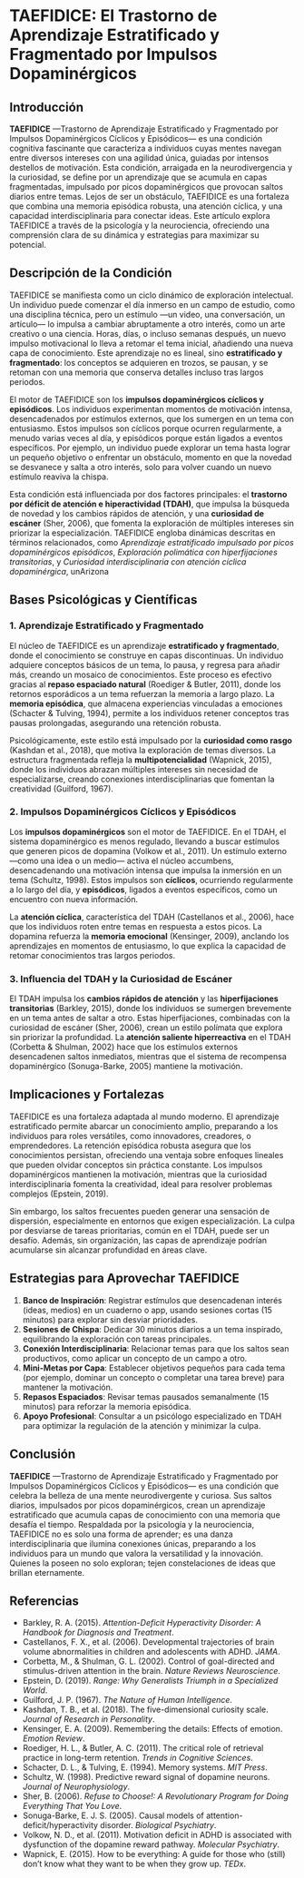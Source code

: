 # TAEFIDICE: El Trastorno de Aprendizaje Estratificado y Fragmentado por Impulsos Dopaminérgicos

## Introducción
**TAEFIDICE** —Trastorno de Aprendizaje Estratificado y Fragmentado por Impulsos Dopaminérgicos Cíclicos y Episódicos— es una condición cognitiva fascinante que caracteriza a individuos cuyas mentes navegan entre diversos intereses con una agilidad única, guiadas por intensos destellos de motivación. Esta condición, arraigada en la neurodivergencia y la curiosidad, se define por un aprendizaje que se acumula en capas fragmentadas, impulsado por picos dopaminérgicos que provocan saltos diarios entre temas. Lejos de ser un obstáculo, TAEFIDICE es una fortaleza que combina una memoria episódica robusta, una atención cíclica, y una capacidad interdisciplinaria para conectar ideas. Este artículo explora TAEFIDICE a través de la psicología y la neurociencia, ofreciendo una comprensión clara de su dinámica y estrategias para maximizar su potencial.

## Descripción de la Condición
TAEFIDICE se manifiesta como un ciclo dinámico de exploración intelectual. Un individuo puede comenzar el día inmerso en un campo de estudio, como una disciplina técnica, pero un estímulo —un video, una conversación, un artículo— lo impulsa a cambiar abruptamente a otro interés, como un arte creativo o una ciencia. Horas, días, o incluso semanas después, un nuevo impulso motivacional lo lleva a retomar el tema inicial, añadiendo una nueva capa de conocimiento. Este aprendizaje no es lineal, sino **estratificado y fragmentado**: los conceptos se adquieren en trozos, se pausan, y se retoman con una memoria que conserva detalles incluso tras largos periodos.

El motor de TAEFIDICE son los **impulsos dopaminérgicos cíclicos y episódicos**. Los individuos experimentan momentos de motivación intensa, desencadenados por estímulos externos, que los sumergen en un tema con entusiasmo. Estos impulsos son cíclicos porque ocurren regularmente, a menudo varias veces al día, y episódicos porque están ligados a eventos específicos. Por ejemplo, un individuo puede explorar un tema hasta lograr un pequeño objetivo o enfrentar un obstáculo, momento en que la novedad se desvanece y salta a otro interés, solo para volver cuando un nuevo estímulo reaviva la chispa.

Esta condición está influenciada por dos factores principales: el **trastorno por déficit de atención e hiperactividad (TDAH)**, que impulsa la búsqueda de novedad y los cambios rápidos de atención, y una **curiosidad de escáner** (Sher, 2006), que fomenta la exploración de múltiples intereses sin priorizar la especialización. TAEFIDICE engloba dinámicas descritas en términos relacionados, como *Aprendizaje estratificado impulsado por picos dopaminérgicos episódicos*, *Exploración polimática con hiperfijaciones transitorias*, y *Curiosidad interdisciplinaria con atención cíclica dopaminérgica*, unArizona

## Bases Psicológicas y Científicas
### 1. Aprendizaje Estratificado y Fragmentado
El núcleo de TAEFIDICE es un aprendizaje **estratificado y fragmentado**, donde el conocimiento se construye en capas discontinuas. Un individuo adquiere conceptos básicos de un tema, lo pausa, y regresa para añadir más, creando un mosaico de conocimientos. Este proceso es efectivo gracias al **repaso espaciado natural** (Roediger & Butler, 2011), donde los retornos esporádicos a un tema refuerzan la memoria a largo plazo. La **memoria episódica**, que almacena experiencias vinculadas a emociones (Schacter & Tulving, 1994), permite a los individuos retener conceptos tras pausas prolongadas, asegurando una retención robusta.

Psicológicamente, este estilo está impulsado por la **curiosidad como rasgo** (Kashdan et al., 2018), que motiva la exploración de temas diversos. La estructura fragmentada refleja la **multipotencialidad** (Wapnick, 2015), donde los individuos abrazan múltiples intereses sin necesidad de especializarse, creando conexiones interdisciplinarias que fomentan la creatividad (Guilford, 1967).

### 2. Impulsos Dopaminérgicos Cíclicos y Episódicos
Los **impulsos dopaminérgicos** son el motor de TAEFIDICE. En el TDAH, el sistema dopaminérgico es menos regulado, llevando a buscar estímulos que generen picos de dopamina (Volkow et al., 2011). Un estímulo externo —como una idea o un medio— activa el núcleo accumbens, desencadenando una motivación intensa que impulsa la inmersión en un tema (Schultz, 1998). Estos impulsos son **cíclicos**, ocurriendo regularmente a lo largo del día, y **episódicos**, ligados a eventos específicos, como un encuentro con nueva información.

La **atención cíclica**, característica del TDAH (Castellanos et al., 2006), hace que los individuos roten entre temas en respuesta a estos picos. La dopamina refuerza la **memoria emocional** (Kensinger, 2009), anclando los aprendizajes en momentos de entusiasmo, lo que explica la capacidad de retomar conocimientos tras largos periodos.

### 3. Influencia del TDAH y la Curiosidad de Escáner
El TDAH impulsa los **cambios rápidos de atención** y las **hiperfijaciones transitorias** (Barkley, 2015), donde los individuos se sumergen brevemente en un tema antes de saltar a otro. Estas hiperfijaciones, combinadas con la curiosidad de escáner (Sher, 2006), crean un estilo polímata que explora sin priorizar la profundidad. La **atención saliente hiperreactiva** en el TDAH (Corbetta & Shulman, 2002) hace que los estímulos externos desencadenen saltos inmediatos, mientras que el sistema de recompensa dopaminérgico (Sonuga-Barke, 2005) mantiene la motivación.

## Implicaciones y Fortalezas
TAEFIDICE es una fortaleza adaptada al mundo moderno. El aprendizaje estratificado permite abarcar un conocimiento amplio, preparando a los individuos para roles versátiles, como innovadores, creadores, o emprendedores. La retención episódica robusta asegura que los conocimientos persistan, ofreciendo una ventaja sobre enfoques lineales que pueden olvidar conceptos sin práctica constante. Los impulsos dopaminérgicos mantienen la motivación, mientras que la curiosidad interdisciplinaria fomenta la creatividad, ideal para resolver problemas complejos (Epstein, 2019).

Sin embargo, los saltos frecuentes pueden generar una sensación de dispersión, especialmente en entornos que exigen especialización. La culpa por desviarse de tareas prioritarias, común en el TDAH, puede ser un desafío. Además, sin organización, las capas de aprendizaje podrían acumularse sin alcanzar profundidad en áreas clave.

## Estrategias para Aprovechar TAEFIDICE
1. **Banco de Inspiración**: Registrar estímulos que desencadenan interés (ideas, medios) en un cuaderno o app, usando sesiones cortas (15 minutos) para explorar sin desviar prioridades.
2. **Sesiones de Chispa**: Dedicar 30 minutos diarios a un tema inspirado, equilibrando la exploración con tareas principales.
3. **Conexión Interdisciplinaria**: Relacionar temas para que los saltos sean productivos, como aplicar un concepto de un campo a otro.
4. **Mini-Metas por Capa**: Establecer objetivos pequeños para cada tema (por ejemplo, dominar un concepto o completar una tarea breve) para mantener la motivación.
5. **Repasos Espaciados**: Revisar temas pausados semanalmente (15 minutos) para reforzar la memoria episódica.
6. **Apoyo Profesional**: Consultar a un psicólogo especializado en TDAH para optimizar la regulación de la atención y minimizar la culpa.

## Conclusión
**TAEFIDICE** —Trastorno de Aprendizaje Estratificado y Fragmentado por Impulsos Dopaminérgicos Cíclicos y Episódicos— es una condición que celebra la belleza de una mente neurodivergente y curiosa. Sus saltos diarios, impulsados por picos dopaminérgicos, crean un aprendizaje estratificado que acumula capas de conocimiento con una memoria que desafía el tiempo. Respaldada por la psicología y la neurociencia, TAEFIDICE no es solo una forma de aprender; es una danza interdisciplinaria que ilumina conexiones únicas, preparando a los individuos para un mundo que valora la versatilidad y la innovación. Quienes la poseen no solo exploran; tejen constelaciones de ideas que brillan eternamente.

## Referencias
- Barkley, R. A. (2015). *Attention-Deficit Hyperactivity Disorder: A Handbook for Diagnosis and Treatment*.
- Castellanos, F. X., et al. (2006). Developmental trajectories of brain volume abnormalities in children and adolescents with ADHD. *JAMA*.
- Corbetta, M., & Shulman, G. L. (2002). Control of goal-directed and stimulus-driven attention in the brain. *Nature Reviews Neuroscience*.
- Epstein, D. (2019). *Range: Why Generalists Triumph in a Specialized World*.
- Guilford, J. P. (1967). *The Nature of Human Intelligence*.
- Kashdan, T. B., et al. (2018). The five-dimensional curiosity scale. *Journal of Research in Personality*.
- Kensinger, E. A. (2009). Remembering the details: Effects of emotion. *Emotion Review*.
- Roediger, H. L., & Butler, A. C. (2011). The critical role of retrieval practice in long-term retention. *Trends in Cognitive Sciences*.
- Schacter, D. L., & Tulving, E. (1994). Memory systems. *MIT Press*.
- Schultz, W. (1998). Predictive reward signal of dopamine neurons. *Journal of Neurophysiology*.
- Sher, B. (2006). *Refuse to Choose!: A Revolutionary Program for Doing Everything That You Love*.
- Sonuga-Barke, E. J. S. (2005). Causal models of attention-deficit/hyperactivity disorder. *Biological Psychiatry*.
- Volkow, N. D., et al. (2011). Motivation deficit in ADHD is associated with dysfunction of the dopamine reward pathway. *Molecular Psychiatry*.
- Wapnick, E. (2015). How to be everything: A guide for those who (still) don’t know what they want to be when they grow up. *TEDx*.

